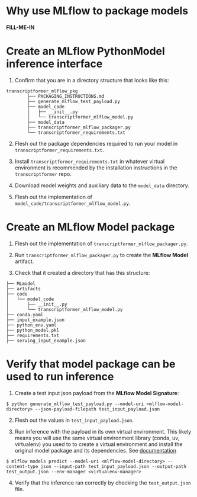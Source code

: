 # Why use MLflow to package models
**FILL-ME-IN**

# Create an **MLflow PythonModel** inference interface 
1. Confirm that you are in a directory structure that looks like this:

```
transcriptformer_mlflow_pkg
        ├── PACKAGING_INSTRUCTIONS.md
        ├── generate_mlflow_test_payload.py
        ├── model_code
        │   ├── __init__.py
        │   └── transcriptformer_mlflow_model.py
        ├── model_data
        ├── transcriptformer_mlflow_packager.py
        └── transcriptformer_requirements.txt
``` 
2. Flesh out the package dependencies required to run your model in `transcriptformer_requirements.txt`.

3. Install `transcriptformer_requirements.txt` in whatever virtual environment is recommended by the installation instructions in the `transcriptformer` repo.

4. Download model weights and auxiliary data to the `model_data` directory.

5. Flesh out the implementation of `model_code/transcriptformer_mlflow_model.py`.

# Create an **MLflow Model** package
1. Flesh out the implementation of `transcriptformer_mlflow_packager.py`.

2. Run `transcriptformer_mlflow_packager.py` to create the **MLflow Model** artifact.

3. Check that it created a directory that has this structure:

```
├── MLmodel
├── artifacts
├── code
│   └── model_code
│       ├── __init__.py
│       └── transcriptformer_mlflow_model.py
├── conda.yaml
├── input_example.json
├── python_env.yaml
├── python_model.pkl
├── requirements.txt
├── serving_input_example.json
```

# Verify that model package can be used to run inference
1. Create a test input json payload from the **MLflow Model Signature**:

```
$ python generate_mlflow_test_payload.py --model-uri <mlflow-model-directory> --json-payload-filepath test_input_payload.json
```

2. Flesh out the values in `test_input_payload.json`.

3. Run inference with the payload in its own virtual environment. This likely means you will use the same virtual environment library (conda, uv, virtualenv) you used to to create a virtual environment and install the original model package and its dependencies. See [documentation](https://mlflow.org/docs/latest/api_reference/cli.html#mlflow-models-predict)

```
$ mlflow models predict --model-uri <mlflow-model-directory> --content-type json --input-path test_input_payload.json --output-path test_output.json --env-manager <virtualenv-manager>
```

4. Verify that the inference ran correctly by checking the `test_output.json` file.
